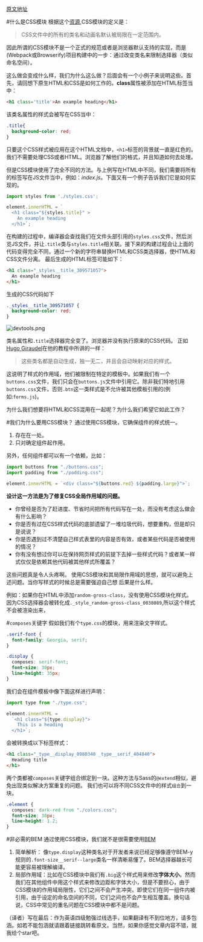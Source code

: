 [原文地址](https://css-tricks.com/css-modules-part-1-need/?ref=webdesignernews.com)

#什么是CSS模块
根据这个[资源](https://github.com/css-modules/css-modules),CSS模块的定义是：
> CSS文件中的所有的类名和动画名默认被局限在一定范围内。

因此所谓的CSS模块不是一个正式的规范或者是浏览器默认支持的实现，而是(Webpack或Browserify)项目构建中的一步：通过改变类名来限制选择器（类似命名空间）。

这么做会变成什么样，我们为什么这么做？后面会有一个小例子来说明这些。首先，请回想下原生HTML和CSS是如何工作的。**class**属性被添加在HTML标签当中：

```html
<h1 class='title'>An example heading</h1>
```

该类名属性的样式会被写在CSS当中：

```css
.title{
  background-color: red;
}
```

只要这个CSS样式被应用在这个HTML文档中，`<h1>`标签的背景就一直是红色的。我们不需要处理CSS或者HTML。浏览器了解他们的格式，并且知道如何去处理。

但是CSS模块使用了完全不同的方法。与上例写在HTML中不同，我们需要将所有的标签写在JS文件当中，例如：*index.js*。下面又有一个例子告诉我们它是如何实现的。

```js
import styles from './styles.css';

element.innerHTML = `
  <h1 class="${styles.title}" >
    An example heading
  </h1>`;
```

在构建的过程中，编译器会查找我们在文件头部引用的`styles.css`文件，然后浏览JS文件，并让`.title`类与`styles.title`相关联。接下来的构建过程会让上面的代码变得完全不同，通过一个新的字符串替换HTML和CSS类选择器，使HTML和CSS文件分离。
最后生成的HTML标签可能如下：

```html
<h1 class="_styles__title_309571057">
  An example heading
</h1>
```

生成的CSS代码如下

```css
._styles__title_309571057 {
  background-color: red;
}
```

![devtools.png](resources/33634704E521458996F2F64AE77CAC60.png)

类名属性和`.title`选择器完全变了。浏览器并没有执行原来的CSS代码。
正如[Hugo Giraudel](http://www.sitepoint.com/understanding-css-modules-methodology/)在他的教程中所讲的一样：
> 这些类名都是自动生成，独一无二，并且会自动映射对应的样式。

这说明了样式的作用域，他们被限制在特定的模板中。如果我们有一个`buttons.css`文件，我们只会在`buttons.js`文件中引用它。除非我们特地引用`buttons.css`文件，否则`.btn`这一类样式是不允许被其他模板引用的(例如:`forms.js`)。

为什么我们想要将HTML和CSS混用在一起呢？为什么我们希望它如此工作？

#我们为什么要用CSS模块？
通过使用CSS模块，它确保组件的样式统一。
1. 存在在一处。
2. 只对确定组件起作用。

另外，任何组件都可以有一个依赖，比如：

```js
import buttons from "./buttons.css";
import padding from "./padding.css";

element.innerHTML = `<div class="${buttons.red} ${padding.large}">`;
```

**设计这一方法是为了修复CSS全局作用域的问题。**
* 你曾经是否为了赶进度、节省时间把所有代码写在一处，而没有考虑这么做会有什么影响？
* 你是否有过在CSS样式代码的底部遗留了一堆垃圾代码，想要重构，但是却只是说说？
* 你是否遇到过不清楚自己样式表里的内容是否有效，或者某些代码是否被使用的情况？
* 你有没有想过你可以在保持网页样式的前提下去掉一些样式代码？或者某一样式仅仅是依赖其他代码被其他样式所覆盖？

这些问题真是令人头疼啊。
使用CSS模块和其局限作用域的思想，就可以避免上述问题。当你写样式的时候总是需要强迫自己想
后果是什么样。

例如：如果你在HTML中添加`random-gross-class`，没有使用CSS模块化样式。因为CSS选择器会被转化成`._style_random-gross-class_0038089`,所以这个样式不会被渲染出来，

#`composes`关键字
假如我们有个`type.css`的模块，用来渲染文字样式。

```css
.serif-font {
  font-family: Georgia, serif;
}

.display {
  composes: serif-font;
  font-size: 30px;
  line-height: 35px;
}
```

我们会在组件模板中像下面这样进行声明：

```js
import type from "./type.css";

element.innerHTML = 
  `<h1 class="${type.display}">
    This is a heading
  </h1>`;
```

会被转换成以下标签样式：

```html
<h1 class="_type__display_0980340 _type__serif_404840">
  Heading title
</h1>
```

两个类都被`composes`关键字组合绑定到一块。这种方法与Sass的`@extend`相似，避免出现类似解决方案重复的问题。
我们也可以将不同CSS文件中的样式`组合`到一块。

```css
.element {
  composes: dark-red from "./colors.css";
  font-size: 30px;
  line-height: 1.2;
}
```

#非必需的BEM
通过使用CSS模块，我们就不是很需要使用[BEM](https://css-tricks.com/bem-101/)
1. 简单解析： 像`type.display`这种类名对于开发者来说已经足够像遵守BEM-y规则的`.font-size__serif--large`类名一样清晰易懂了。BEM选择器越长可能更容易被理解编译。
2. 局部作用域：比如在CSS模块中我们有`.big`这个样式用来修改**字体大小**。然而我们在其他组件中用这个样式来修改边距和字体大小，但是不要担心，由于CSS模块的作用域局限性，它们之间不会产生冲突。即使它们在同一组件内被引用，由于设定的命名空间的不同，它们之间也不会产生相互覆盖。换句话说，CSS中常见的重名问题在CSS模块中都不是问题。

（译者）写在最后：作为英语四级勉强过线选手，如果翻译有不到位地方，请多包涵。如若不能包涵就请跟着链接跳转看原文。当然，如果你感觉文章内容不错，就我给个star吧。
